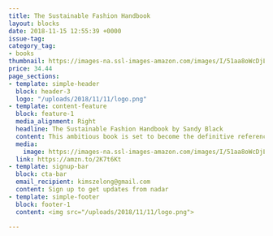 ```yaml
---
title: The Sustainable Fashion Handbook
layout: blocks
date: 2018-11-15 12:55:39 +0000
issue-tag:
category_tag:
- books
thumbnail: https://images-na.ssl-images-amazon.com/images/I/51aa8oWcDjL.jpg
price: 34.44
page_sections:
- template: simple-header
  block: header-3
  logo: "/uploads/2018/11/11/logo.png"
- template: content-feature
  block: feature-1
  media_alignment: Right
  headline: The Sustainable Fashion Handbook by Sandy Black
  content: This ambitious book is set to become the definitive reference on all aspects of eco-fashion. Packed with authoritative features and facts, and inspiring images and ideas.
  media:
    image: https://images-na.ssl-images-amazon.com/images/I/51aa8oWcDjL.jpg
  link: https://amzn.to/2K7t6Kt
- template: signup-bar
  block: cta-bar
  email_recipient: kimszelong@gmail.com
  content: Sign up to get updates from nadar
- template: simple-footer
  block: footer-1
  content: <img src="/uploads/2018/11/11/logo.png">

---
```

